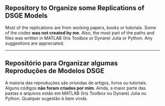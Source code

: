 ## Repository to Organize some Replications of DSGE Models

Most of the replications are from working papers, books or tutorials. Some of the codes **was not created by me**. Also, the most part of the paths and files was written in MATLAB (Iris Toolbox or Dynare) Julia or Python. Any suggestions are appreciated.

-----------------------------------------------------------------

## Repositório para Organizar algumas Reproduções de Modelos DSGE 

A maioria das reproduções são oriundas de artigos, livros ou tutoriais. Alguns códigos **não foram criados por mim**. Ainda, a maior parte das pastas e arquivos estão em MATLAB (Iris Toolbox ou Dynare) Julia ou Python. Qualquer sugestão é bem vinda.
